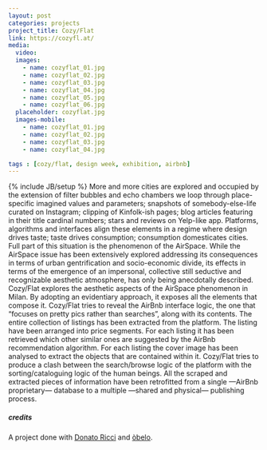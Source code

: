 ```yaml
---
layout: post
categories: projects
project_title: Cozy/Flat
link: https://cozyfl.at/
media:
  video:
  images:
    - name: cozyflat_01.jpg
    - name: cozyflat_02.jpg
    - name: cozyflat_03.jpg
    - name: cozyflat_04.jpg
    - name: cozyflat_05.jpg
    - name: cozyflat_06.jpg
  placeholder: cozyflat.jpg
  images-mobile:
    - name: cozyflat_01.jpg
    - name: cozyflat_02.jpg
    - name: cozyflat_03.jpg
    - name: cozyflat_04.jpg

tags : [cozy/flat, design week, exhibition, airbnb]
---
```

{% include JB/setup %}
More and more cities are explored and occupied by the extension of filter bubbles and echo chambers we loop through place-specific imagined values and parameters; snapshots of somebody-else-life curated on Instagram; clipping of Kinfolk-ish pages; blog articles featuring in their title cardinal numbers; stars and reviews on Yelp-like app. Platforms, algorithms and interfaces align these elements in a regime where design drives taste; taste drives consumption; consumption domesticates cities.
Full part of this situation is the phenomenon of the AirSpace. While the AirSpace issue has been extensively explored addressing its consequences in terms of urban gentrification and socio-economic divide, its effects in terms of the emergence of an impersonal, collective still seductive and recognizable aesthetic atmosphere, has only being anecdotally described.
Cozy/Flat explores the aesthetic aspects of the AirSpace phenomenon in Milan. By adopting an evidentiary approach, it exposes all the elements that compose it. Cozy/Flat tries to reveal the AirBnb interface logic, the one that “focuses on pretty pics rather than searches”, along with its contents. The entire collection of listings has been extracted from the platform. The listing have been arranged into price segments. For each listing it has been retrieved which other similar ones are suggested by the AirBnb recommendation algorithm. For each listing the cover image has been analysed to extract the objects that are contained within it. Cozy/Flat tries to produce a clash between the search/browse logic of the platform with the sorting/cataloguing logic of the human beings. All the scraped and extracted pieces of information have been retrofitted from a single —AirBnb proprietary— database to a multiple —shared and physical— publishing process.


##### credits
A project done with [Donato Ricci](https://docs.google.com/document/d/119s9Ru_EGx2Zb9jIcnapJ-a9bcSq9mIm7lKqcZijrhY/edit#) and [òbelo](https://obelo.it/).
